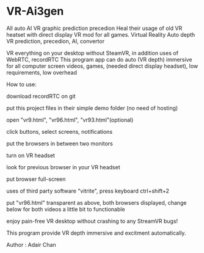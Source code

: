 # VR-Ai3gen
All auto AI VR graphic prediction precedion
Heal their usage of old VR heatset with direct display VR mod for all games. Virtual Reality Auto depth VR prediction, precedion, AI, convertor

VR everything on your desktop without SteamVR, in addition uses of WebRTC, recordRTC This program app can do auto (VR depth) immersive for all computer screen videos, games, (needed direct display headset), low requirements, low overhead

How to use:

download recordRTC on git

put this project files in their simple demo folder (no need of hosting)

open "vr9.html", "vr96.html", "vr93.html"(optional)

click buttons, select screens, notifications

put the browsers in between two monitors

turn on VR headset

look for previous browser in your VR headset

put browser full-screen

uses of third party software "vitrite", press keyboard ctrl+shift+2

put "vr96.html" transparent as above, both browsers displayed, change below for both videos a little bit to functionable

enjoy pain-free VR desktop without crashing to any StreamVR bugs!

This program provide VR depth immersive and excitment automatically.

Author : Adair Chan
